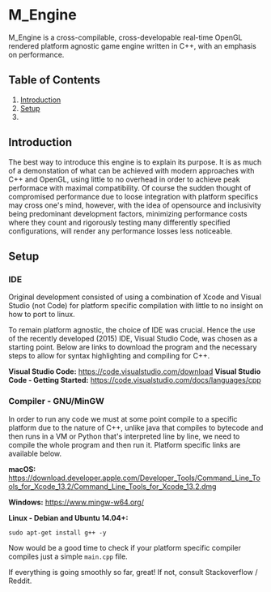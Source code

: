 # M_Engine 
M_Engine is a cross-compilable, cross-developable real-time OpenGL rendered platform agnostic game engine written in C++, with an emphasis on performance.

## Table of Contents
1. [Introduction](#introduction)
2. [Setup](#setup)
3. 

## Introduction <a name="introduction"></a>
The best way to introduce this engine is to explain its purpose. It is as much of a demonstation of what can be achieved with modern approaches with C++ and OpenGL, using little to no overhead in order to achieve peak performace with maximal compatibility. Of course the sudden thought of compromised performance due to loose integration with platform specifics may cross one's mind, however, with the idea of opensource and inclusivity being predominant development factors, minimizing performance costs where they count and rigorously testing many differently specified configurations, will render any performance losses less noticeable.

## Setup <a name="setup"></a>
### IDE
Original development consisted of using a combination of Xcode and Visual Studio (not Code) for platform specific compilation with little to no insight on how to port to linux.

To remain platform agnostic, the choice of IDE was crucial. Hence the use of the recently developed (2015) IDE, Visual Studio Code, was chosen as a starting point. Below are links to download the program and the necessary steps to allow for syntax highlighting and compiling for C++.

**Visual Studio Code:** https://code.visualstudio.com/download
**Visual Studio Code - Getting Started:** https://code.visualstudio.com/docs/languages/cpp

### Compiler - GNU/MinGW
In order to run any code we must at some point compile to a specific platform due to the nature of C++, unlike java that compiles to bytecode and then runs in a VM or Python that's interpreted line by line, we need to compile the whole program and then run it. Platform specific links are available below.

**macOS:**
https://download.developer.apple.com/Developer_Tools/Command_Line_Tools_for_Xcode_13.2/Command_Line_Tools_for_Xcode_13.2.dmg

**Windows:**
https://www.mingw-w64.org/

**Linux - Debian and Ubuntu 14.04+:** 
```shell
sudo apt-get install g++ -y
```

Now would be a good time to check if your platform specific compiler compiles just a simple `main.cpp` file.

If everything is going smoothly so far, great! If not, consult Stackoverflow / Reddit.

